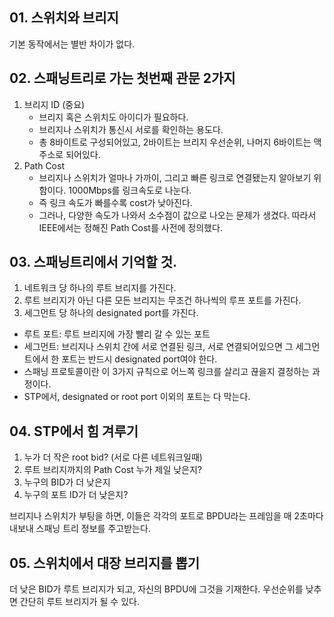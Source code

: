 ## 01. 스위치와 브리지
기본 동작에서는 별반 차이가 없다. 

## 02. 스패닝트리로 가는 첫번째 관문 2가지
1. 브리지 ID (중요)
   - 브리지 혹은 스위치도 아이디가 필요하다. 
   - 브리지나 스위치가 통신시 서로를 확인하는 용도다.
   - 총 8바이트로 구성되어있고, 2바이트는 브리지 우선순위, 나머지 6바이트는 맥 주소로 되어있다. 
2. Path Cost
   - 브리지나 스위치가 얼마나 가까이, 그리고 빠른 링크로 연결됐는지 알아보기 위함이다. 1000Mbps를 링크속도로 나눈다. 
   - 즉 링크 속도가 빠를수록 cost가 낮아진다.
   - 그러나, 다양한 속도가 나와서 소수점이 값으로 나오는 문제가 생겼다. 따라서 IEEE에서는 정해진 Path Cost를 사전에 정의했다.

## 03. 스패닝트리에서 기억할 것.
1) 네트워크 당 하나의 루트 브리지를 가진다.
2) 루트 브리지가 아닌 다른 모든 브리지는 무조건 하나씩의 루프 포트를 가진다. 
3) 세그먼트 당 하나의 designated port를 가진다. 

- 루트 포트: 루트 브리지에 가장 빨리 갈 수 있는 포트
- 세그먼트: 브리지나 스위치 간에 서로 연결된 링크, 서로 연결되어있으면 그 세그먼트에서 한 포트는 반드시 designated port여야 한다.
- 스패닝 프로토콜이란 이 3가지 규칙으로 어느쪽 링크를 살리고 끊을지 결정하는 과정이다. 
- STP에서, designated or root port 이외의 포트는 다 막는다. 

## 04. STP에서 힘 겨루기
1) 누가 더 작은 root bid? (서로 다른 네트워크일때)
2) 루트 브리지까지의 Path Cost 누가 제일 낮은지?
3) 누구의 BID가 더 낮은지
4) 누구의 포트 ID가 더 낮은지?

브리지나 스위치가 부팅을 하면, 이들은 각각의 포트로 BPDU라는 프레임을 매 2초마다 내보내 스패닝 트리 정보를 주고받는다.

## 05. 스위치에서 대장 브리지를 뽑기
더 낮은 BID가 루트 브리지가 되고, 자신의 BPDU에 그것을 기재한다. 
우선순위를 낮추면 간단히 루트 브리지가 될 수 있다.